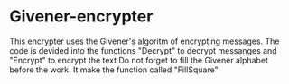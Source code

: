 # Givener-encrypter
This encrypter uses the Givener's algoritm of encrypting messages. 
The code is devided into the functions "Decrypt" to decrypt messanges and "Encrypt" to encrypt the text
Do not forget to fill the Givener alphabet before the work. It make the function called "FillSquare"
